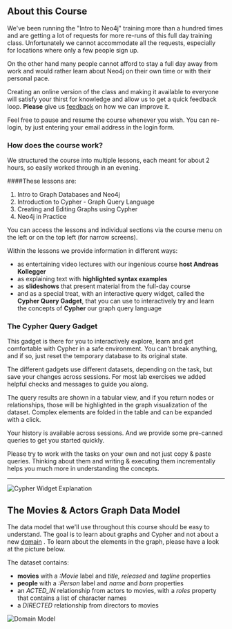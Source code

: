 ## About this Course

We've been running the "Intro to Neo4j" training more than a hundred times and are getting a lot of requests for more re-runs of this full day training class. Unfortunately we cannot accommodate all the requests, especially for locations where only a few people sign up.

On the other hand many people cannot afford to stay a full day away from work and would rather learn about Neo4j on their own time or with their personal pace.

Creating an online version of the class and making it available to everyone will satisfy your thirst for knowledge and allow us to get a quick feedback loop. **Please** give us [feedback](mailto:training@neotechnology.com) on how we can improve it.

Feel free to pause and resume the course whenever you wish. You can re-login, by just entering your email address in the login form.

### How does the course work?
We structured the course into multiple lessons, each meant for about 2 hours, so easily worked through in an evening.

####These lessons are:
1. Intro to Graph Databases and Neo4j
2. Introduction to Cypher - Graph Query Language
3. Creating and Editing Graphs using Cypher
4. Neo4j in Practice

You can access the lessons and individual sections via the course menu on the left or on the top left (for narrow screens).

Within the lessons we provide information in different ways:

* as entertaining video lectures with our ingenious course **host Andreas Kollegger**
* as explaining text with **highlighted syntax examples**
* as **slideshows** that present material from the full-day course
* and as a special treat, with an interactive query widget, called the **Cypher Query Gadget**, that you can use to interactively try and learn the concepts of **Cypher** our graph query language

### The Cypher Query Gadget

This gadget is there for you to interactively explore, learn and get comfortable with Cypher in a safe environment. You can't break anything, and if so, just reset the temporary database to its original state.

The different gadgets use different datasets, depending on the task, but save your changes across sessions. For most lab exercises we added helpful checks and messages to guide you along. 

The query results are shown in a tabular view, and if you return nodes or relationships, those will be highlighted in the graph visualization of the dataset. Complex elements are folded in the table and can be expanded with a click.

Your history is available across sessions. And we provide some pre-canned queries to get you  started quickly. 

Please try to work with the tasks on your own and not just copy & paste queries. Thinking about them and writing & executing them incrementally helps you much more in understanding the concepts.
** **

![Cypher Widget Explanation](../images/cypher_console_explain.png "Cypher Widget Explanation")

## The Movies & Actors Graph Data Model

The data model that we'll use throughout this course should be easy to understand. The goal is to learn about graphs and Cypher and not about a new <a href="http://bit.ly/1b70TJp" target="_blank">domain</a> . To learn about the elements in the graph, please have a look at the picture below.

The dataset contains:

* __movies__ with a *:Movie* label and *title, released* and *tagline* properties
* __people__ with a *:Person* label and *name* and *born* properties
* an *ACTED_IN* relationship from actors to movies, with a *roles* property that contains a list of character names
* a *DIRECTED* relationship from directors to movies

![Domain Model](../images/domain_model.png "Please make sure to have this model at hand when working with the course, you'll need it often.")
